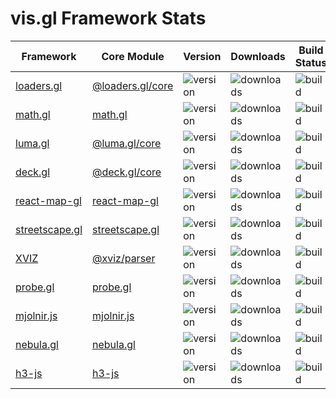 # vis.gl Framework Stats

<table>
   <thead>
      <tr>
        <th> Framework </th>
        <th> Core Module </th>
        <th> Version </th>
        <th> Downloads </th>
        <th> Build Status </th>
        <th> Coverage </th>
      </tr>
  </thead>
  <tbody>
    <tr>
      <td>
        <a href='https://github.com/visgl/loaders.gl'> loaders.gl </a>
      </td>
      <td>
        <a href="https://npmjs.org/package/@loaders.gl/core"> @loaders.gl/core </a>
      </td>
      <td>
        <img src="https://img.shields.io/npm/v/@loaders.gl/core.svg?style=flat-square" alt="version" />
      </td>
      <td>
        <img src="https://img.shields.io/npm/dm/@loaders.gl/core.svg?style=flat-square" alt="downloads" />
      </td>
      <td>
        <img src="https://api.travis-ci.com/visgl/loaders.gl.svg?branch=master" alt="build" />
      </td>
      <td>
        <a href='https://coveralls.io/github/visgl/loaders.gl'>
          <img src='https://coveralls.io/repos/github/visgl/loaders.gl/badge.svg' alt='Coverage Status' />
        </a>
      </td>
    </tr>
    <tr>
      <td>
        <a href='https://github.com/uber-web/math.gl'> math.gl </a>
      </td>
      <td>
        <a href="https://npmjs.org/package/math.gl"> math.gl </a>
      </td>
      <td>
        <img src="https://img.shields.io/npm/v/math.gl.svg?style=flat-square" alt="version" />
      </td>
      <td>
        <img src="https://img.shields.io/npm/dm/math.gl.svg?style=flat-square" alt="downloads" />
      </td>
      <td>
        <img src="https://api.travis-ci.com/uber-web/math.gl.svg?branch=master" alt="build" />
      </td>
      <td>
        <a href='https://coveralls.io/github/uber-web/math.gl'>
          <img src='https://coveralls.io/repos/github/uber-web/math.gl/badge.svg' alt='Coverage Status' />
        </a>
      </td>
    </tr>
    <tr>
      <td>
        <a href='https://github.com/visgl/luma.gl'> luma.gl </a>
      </td>
      <td>
        <a href="https://npmjs.org/package/@luma.gl/core"> @luma.gl/core </a>
      </td>
      <td>
        <img src="https://img.shields.io/npm/v/@luma.gl/core.svg?style=flat-square" alt="version" />
      </td>
      <td>
        <img src="https://img.shields.io/npm/dm/@luma.gl/core.svg?style=flat-square" alt="downloads" />
      </td>
      <td>
        <img src="https://api.travis-ci.com/visgl/luma.gl.svg?branch=master" alt="build" />
      </td>
      <td>
        <a href='https://coveralls.io/github/visgl/luma.gl'>
          <img src='https://coveralls.io/repos/github/visgl/luma.gl/badge.svg?branch=master' alt='Coverage Status' />
        </a>
      </td>
    </tr>
    <tr>
      <td>
        <a href='https://github.com/visgl/deck.gl'> deck.gl </a>
      </td>
      <td>
        <a href="https://npmjs.org/package/@deck.gl/core"> @deck.gl/core </a>
      </td>
      <td>
        <img src="https://img.shields.io/npm/v/@deck.gl/core.svg?style=flat-square" alt="version" />
      </td>
      <td>
        <img src="https://img.shields.io/npm/dm/@deck.gl/core.svg?style=flat-square" alt="downloads" />
      </td>
      <td>
        <img src="https://api.travis-ci.com/visgl/deck.gl.svg?branch=master" alt="build" />
      </td>
      <td>
        <a href='https://coveralls.io/github/visgl/deck.gl'>
          <img src='https://coveralls.io/repos/github/visgl/deck.gl/badge.svg?branch=master' alt='Coverage Status' />
        </a>
      </td>
    </tr>
    <tr>
      <td>
        <a href='https://github.com/visgl/react-map-gl'> react-map-gl </a>
      </td>
      <td>
        <a href="https://npmjs.org/package/react-map-gl"> react-map-gl </a>
      </td>
      <td>
        <img src="https://img.shields.io/npm/v/react-map-gl.svg?style=flat-square" alt="version" />
      </td>
      <td>
        <img src="https://img.shields.io/npm/dm/react-map-gl.svg?style=flat-square" alt="downloads" />
      </td>
      <td>
        <img src="https://api.travis-ci.com/visgl/react-map-gl.svg?branch=master" alt="build" />
      </td>
      <td>
        <a href='https://coveralls.io/github/visgl/react-map-gl'>
          <img src='https://coveralls.io/repos/github/visgl/react-map-gl/badge.svg?branch=master' alt='Coverage Status' />
        </a>
      </td>
    </tr>
    <tr>
      <td>
        <a href='https://github.com/uber/streetscape.gl'> streetscape.gl </a>
      </td>
      <td>
        <a href="https://npmjs.org/package/streetscape.gl"> streetscape.gl </a>
      </td>
      <td>
        <img src="https://img.shields.io/npm/v/streetscape.gl.svg?style=flat-square" alt="version" />
      </td>
      <td>
        <img src="https://img.shields.io/npm/dm/streetscape.gl.svg?style=flat-square" alt="downloads" />
      </td>
      <td>
        <img src="https://badge.buildkite.com/2768ac6d203bfec37e73bd1c5b28d7b9bf998f487f244332e0.svg" alt="build" />
      </td>
      <td>
        <a href='https://coveralls.io/github/uber/streetscape.gl'>
          <img src='https://coveralls.io/repos/github/uber/streetscape.gl/badge.svg?branch=master' alt='Coverage Status' />
        </a>
      </td>
    </tr>
    <tr>
      <td>
        <a href='https://github.com/uber/xviz'> XVIZ </a>
      </td>
      <td>
         <a href="https://npmjs.org/package/@xviz/parser"> @xviz/parser </a>
      </td>
      <td>
        <img src="https://img.shields.io/npm/v/@xviz/parser.svg?style=flat-square" alt="version" />
      </td>
      <td>
        <img src="https://img.shields.io/npm/dm/@xviz/parser.svg?style=flat-square" alt="downloads" />
      </td>
      <td>
        <img src="https://badge.buildkite.com/c075d5914cbacc878648c75809ff9f9ceaca4320d8e99c98a5.svg" alt="build" />
      </td>
      <td>
        <a href='https://coveralls.io/github/uber/xviz'>
          <img src='https://coveralls.io/repos/github/uber/xviz/badge.svg?branch=master' alt='Coverage Status' />
        </a>
      </td>
    </tr>
    <tr>
      <td>
        <a href='https://github.com/uber-web/probe.gl'> probe.gl </a>
      </td>
      <td>
        <a href="https://npmjs.org/package/probe.gl"> probe.gl </a>
      </td>
      <td>
        <img src="https://img.shields.io/npm/v/probe.gl.svg?style=flat-square" alt="version" />
      </td>
      <td>
        <img src="https://img.shields.io/npm/dm/probe.gl.svg?style=flat-square" alt="downloads" />
      </td>
      <td>
        <img src="https://api.travis-ci.com/uber-web/probe.gl.svg?branch=master" alt="build" />
      </td>
      <td>
        <a href='https://coveralls.io/github/uber-web/probe.gl'>
          <img src='https://coveralls.io/repos/github/uber-web/probe.gl/badge.svg?branch=master' alt='Coverage Status' />
        </a>
      </td>
    </tr>
    <tr>
      <td>
        <a href='https://github.com/uber-web/mjolnir.js'> mjolnir.js </a>
      </td>
      <td>
        <a href="https://npmjs.org/package/mjolnir.js"> mjolnir.js </a>
      </td>
      <td>
        <img src="https://img.shields.io/npm/v/mjolnir.js.svg?style=flat-square" alt="version" />
      </td>
      <td>
        <img src="https://img.shields.io/npm/dm/mjolnir.js.svg?style=flat-square" alt="downloads" />
      </td>
      <td>
        <img src="https://api.travis-ci.com/uber-web/mjolnir.js.svg?branch=master" alt="build" />
      </td>
      <td>
         <img src="https://coveralls.io/repos/github/uber-web/mjolnir.js/badge.svg?branch=master" alt="Coverage Status" />
      </td>
    </tr>
    <tr>
      <td>
        <a href='https://github.com/uber/nebula.gl'> nebula.gl </a>
      </td>
      <td>
        <a href="https://npmjs.org/package/nebula.gl"> nebula.gl </a>
      </td>
      <td>
        <img src="https://img.shields.io/npm/v/nebula.gl.svg?style=flat-square" alt="version" />
      </td>
      <td>
        <img src="https://img.shields.io/npm/dm/nebula.gl.svg?style=flat-square" alt="downloads" />
      </td>
      <td>
        <img src="https://api.travis-ci.com/uber/nebula.gl.svg?branch=master" alt="build" />
      </td>
      <td>
        <a href='https://coveralls.io/github/uber/nebula.gl'>
          <img src='https://coveralls.io/repos/github/uber/nebula.gl/badge.svg?branch=master' alt='Coverage Status' />
        </a>
      </td>
    </tr>
    <tr>
      <td>
        <a href='https://github.com/uber/h3-js'> h3-js </a>
      </td>
      <td>
        <a href="https://npmjs.org/package/h3-js"> h3-js </a>
      </td>
      <td>
        <img src="https://img.shields.io/npm/v/h3-js.svg?style=flat-square" alt="version" />
      </td>
      <td>
        <img src="https://img.shields.io/npm/dm/h3-js.svg?style=flat-square" alt="downloads" />
      </td>
      <td>
        <img src="https://api.travis-ci.com/uber/h3-js.svg?branch=master" alt="build" />
      </td>
      <td>
        <a href='https://coveralls.io/github/uber/h3-js'>
          <img src='https://coveralls.io/repos/github/uber/h3-js/badge.svg?branch=master' alt='Coverage Status' />
        </a>
      </td>
    </tr>
  </tbody>
</table>
